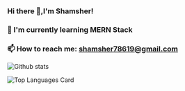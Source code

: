 ### Hi there 👋,I'm Shamsher!
### 🌱 I'm currently learning MERN Stack
### 📫 How to reach me: shamsher78619@gmail.com

![Github stats](https://github-readme-stats.vercel.app/api?username=syedshamsher&theme=highcontrast&show_icons=true&count_private=true)

![Top Languages Card](https://github-readme-stats.vercel.app/api/top-langs/?username=syedshamsher&layout=compact)
<!--
**syedshamsher/syedshamsher** is a ✨ _special_ ✨ repository because its `README.md` (this file) appears on your GitHub profile.

Here are some ideas to get you started:

- 🔭 I’m currently working on ...
- 🌱 I’m currently learning ...
- 👯 I’m looking to collaborate on ...
- 🤔 I’m looking for help with ...
- 💬 Ask me about ...
- 📫 How to reach me: ...
- 😄 Pronouns: ...
- ⚡ Fun fact: ...
-->
